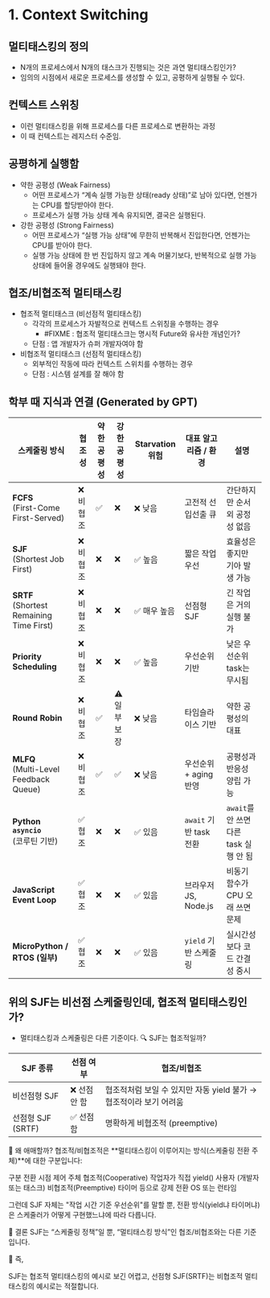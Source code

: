 # 1. Context Switching

## 멀티태스킹의 정의
- N개의 프로세스에서 N개의 태스크가 진행되는 것은 과연 멀티태스킹인가?
- 임의의 시점에서 새로운 프로세스를 생성할 수 있고, 공평하게 실행될 수 있다.

## 컨텍스트 스위칭
- 이런 멀티태스킹을 위해 프로세스를 다른 프로세스로 변환하는 과정
- 이 때 컨텍스트는 레지스터 수준임.

## 공평하게 실행함
- 약한 공평성 (Weak Fairness)
  - 어떤 프로세스가 “계속 실행 가능한 상태(ready 상태)”로 남아 있다면, 언젠가는 CPU를 할당받아야 한다.
  - 프로세스가 실행 가능 상태 계속 유지되면, 결국은 실행된다.
- 강한 공평성 (Strong Fairness)
  - 어떤 프로세스가 “실행 가능 상태”에 무한히 반복해서 진입한다면, 언젠가는 CPU를 받아야 한다.
  - 실행 가능 상태에 한 번 진입하지 않고 계속 머물기보다, 반복적으로 실행 가능 상태에 들어올 경우에도 실행돼야 한다.

## 협조/비협조적 멀티태스킹
- 협조적 멀티태스크 (비선점적 멀티태스킹)
  - 각각의 프로세스가 자발적으로 컨텍스트 스위칭을 수행하는 경우
    - #FIXME : 협조적 멀티태스크는 명시적 Future와 유사한 개념인가?
  - 단점 : 앱 개발자가 슈퍼 개발자여야 함
- 비협조적 멀티태스크 (선점적 멀티태스킹)
  - 외부적인 작동에 따라 컨텍스트 스위치를 수행하는 경우
  - 단점 : 시스템 설계를 잘 해야 함



## 학부 때 지식과 연결 (Generated by GPT)
| 스케줄링 방식                                     | 협조성   | 약한 공평성 | 강한 공평성   | Starvation 위험 | 대표 알고리즘 / 환경       | 설명                           |
| ------------------------------------------- | ----- | ------ | -------- | ------------- | ------------------ | ---------------------------- |
| **FCFS**<br>(First-Come First-Served)       | ❌ 비협조 | ✅      | ❌        | ❌ 낮음          | 고전적 선입선출 큐         | 간단하지만 순서 외 공정성 없음            |
| **SJF**<br>(Shortest Job First)             | ❌ 비협조 | ❌      | ❌        | ✅ 높음          | 짧은 작업 우선           | 효율성은 좋지만 기아 발생 가능            |
| **SRTF**<br>(Shortest Remaining Time First) | ❌ 비협조 | ❌      | ❌        | ✅ 매우 높음       | 선점형 SJF            | 긴 작업은 거의 실행 불가               |
| **Priority Scheduling**                     | ❌ 비협조 | ❌      | ❌        | ✅ 높음          | 우선순위 기반            | 낮은 우선순위 task는 무시됨            |
| **Round Robin**                             | ❌ 비협조 | ✅      | ⚠️ 일부 보장 | ❌ 낮음          | 타임슬라이스 기반          | 약한 공평성의 대표                   |
| **MLFQ**<br>(Multi-Level Feedback Queue)    | ❌ 비협조 | ✅      | ✅        | ❌ 낮음          | 우선순위 + aging 반영    | 공평성과 반응성 양립 가능               |
| **Python `asyncio`**<br>(코루틴 기반)            | ✅ 협조  | ❌      | ❌        | ✅ 있음          | `await` 기반 task 전환 | `await`를 안 쓰면 다른 task 실행 안 됨 |
| **JavaScript Event Loop**                   | ✅ 협조  | ❌      | ❌        | ✅ 있음          | 브라우저 JS, Node.js   | 비동기 함수가 CPU 오래 쓰면 문제         |
| **MicroPython / RTOS (일부)**                 | ✅ 협조  | ❌      | ❌        | ✅ 있음          | `yield` 기반 스케줄링    | 실시간성보다 코드 간결성 중시             |

## 위의 SJF는 비선점 스케줄링인데, 협조적 멀티태스킹인가?
- 멀티태스킹과 스케줄링은 다른 기준이다.
🔍 SJF는 협조적일까?

|SJF 종류|선점 여부|협조/비협조|
|---------|--------|-----------|
|  비선점형 SJF	|❌ 선점 안 함|협조적처럼 보일 수 있지만 자동 yield 불가 → 협조적이라 보기 어려움|
|  선점형 SJF (SRTF)|	✅ 선점함|	명확하게 비협조적 (preemptive)|


🔎 왜 애매할까?
협조적/비협조적은 **멀티태스킹이 이루어지는 방식(스케줄링 전환 주체)**에 대한 구분입니다:

구분	전환 시점	제어 주체
협조적(Cooperative)	작업자가 직접 yield()	사용자 (개발자 또는 태스크)
비협조적(Preemptive)	타이머 등으로 강제 전환	OS 또는 런타임

그런데 SJF 자체는 "작업 시간 기준 우선순위"를 말할 뿐, 전환 방식(yield냐 타이머냐)은 스케줄러가 어떻게 구현했느냐에 따라 다릅니다.

📌 결론
SJF는 “스케줄링 정책”일 뿐,
“멀티태스킹 방식”인 협조/비협조와는 다른 기준입니다.

🔧 즉,

SJF는 협조적 멀티태스킹의 예시로 보긴 어렵고,
선점형 SJF(SRTF)는 비협조적 멀티태스킹의 예시로는 적절합니다.

